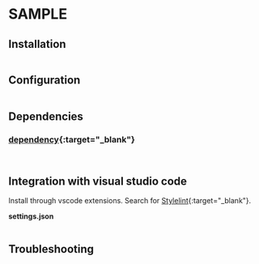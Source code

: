 # SAMPLE

## Installation

```shell
```

## Configuration

```shell
```

## Dependencies

### [dependency](dependency){:target="_blank"}

```shell
```

```json
```

## Integration with visual studio code

Install through vscode extensions. Search for [Stylelint](https://marketplace.visualstudio.com/items?itemName=stylelint.vscode-stylelint){:target="_blank"}.

**settings.json**

```json
```

## Troubleshooting

```shell
```
